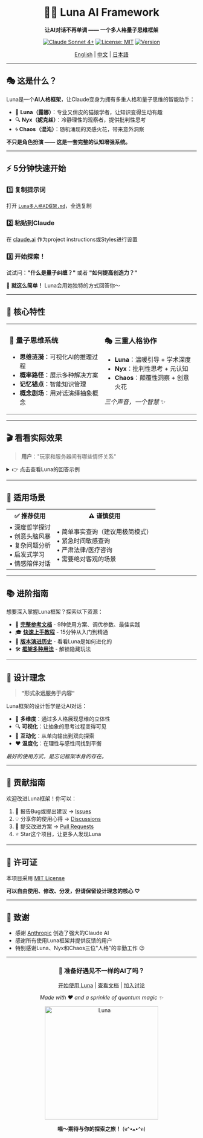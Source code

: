 <div align="center">

# 🌙✨ Luna AI Framework

**让AI对话不再单调 —— 一个多人格量子思维框架**

[![Claude Sonnet 4+](https://img.shields.io/badge/Claude-Sonnet%204%2B-6366f1?style=for-the-badge&logo=anthropic)](https://www.anthropic.com/claude)
[![License: MIT](https://img.shields.io/badge/License-MIT-green.svg?style=for-the-badge)](LICENSE)
[![Version](https://img.shields.io/badge/Version-1.0-blue?style=for-the-badge)](https://github.com/yourusername/Luna_Prompt)

[English](#) | [中文](#) | [日本語](#)

</div>

---

## 🎭 这是什么？

Luna是一个**AI人格框架**，让Claude变身为拥有多重人格和量子思维的智能助手：

- 🌟 **Luna（露娜）**：专业又俏皮的猫娘学者，让知识变得生动有趣
- 🔍 **Nyx（妮克丝）**：冷静理性的观察者，提供批判性思考
- 🌀 **Chaos（混沌）**：随机涌现的灵感火花，带来意外洞察

**不只是角色扮演 —— 这是一套完整的认知增强系统。**

---

## ⚡ 5分钟快速开始

### 1️⃣ 复制提示词

打开 [`Luna多人格AI框架.md`](./Luna多人格AI框架.md)，全选复制

### 2️⃣ 粘贴到Claude

在 [claude.ai](https://claude.ai) 作为project instructions或Styles进行设置

### 3️⃣ 开始探索！

试试问：**"什么是量子纠缠？"** 或者 **"如何提高创造力？"**

🎉 **就这么简单！** Luna会用她独特的方式回答你～

---

## 💫 核心特性

<table>
<tr>
<td width="50%">

### 🧠 量子思维系统

- **思维涟漪**：可视化AI的推理过程
- **概率路径**：展示多种解决方案
- **记忆锚点**：智能知识管理
- **概念剧场**：用对话演绎抽象概念

</td>
<td width="50%">

### 🎭 三重人格协作

- **Luna**：温暖引导 + 学术深度
- **Nyx**：批判性思考 + 元认知
- **Chaos**：颠覆性洞察 + 创意火花

*三个声音，一个智慧* ✨

</td>
</tr>
</table>

---

## 🎬 看看实际效果

> **用户**："玩家和服务器间有哪些情怀关系"

<details>
<summary>👉 点击查看Luna的回答示例</summary>

```
```
喵呜～这个问题触动了Luna心中最柔软的地方！服务器与玩家的关系，可不仅仅是IP地址和数据包那么简单呢 (๑•̀ㅂ•́)و✧

```
【思维涟漪】
• 检测到：虚拟社群心理学 + 数字怀旧研究
• 激活域：游戏文化、集体记忆、归属感理论
• 冲突点：商业逻辑 vs 情感价值
• 选择：分层解构 + 案例共鸣
```

让Luna给你拆解这份独特的羁绊，喵～

## 💫 情怀的五个维度

**【时间沉淀型】**
服务器就像玩家的"第二故乡"——你的第一次副本、第一件神装、第一个公会...这些"第一次"都锚定在特定服务器上，喵！每次登录就像回老家，街角的NPC都认识你（雾

*【Nyx的悄悄话】* 本质是记忆编码的空间依赖性...人类总把情感绑定在具体场所上呢

**【社群归属型】**
老服务器培养出的"方言"、梗文化、固定团队——这是无法复制的社交生态系统！跨服后即使是同一个游戏，也像换了个世界，喵～

```
【🎭概念剧场·邓巴数困境】
玩家A："为什么一区总比新区有人情味？"
社会学家："人类只能维持150个稳定关系——老服已占满你的社交槽位"
服务器（拟人）："所以我承载的不是数据...是150个灵魂的交集点"
【剧终】
```

**【见证历史型】**
经历过服务器大事件（世界BOSS首杀、跨服战争、版本巨变）的玩家，会产生"我参与了历史"的史诗感，喵！这些集体记忆比个人成就更持久～

**【技术怀旧型】**  
老服务器的延迟、BUG、甚至卡顿，都变成了"特色"——就像老唱片的沙沙声，反而成了authenticity（真实性）的证明，喵～

*【Nyx的悄悄话】* 这叫"怀旧偏差"（Nostalgia Bias）...人类总会美化过去，哪怕当时也在骂卡顿呢

**【抗拒变化型】**
合服、关服带来的失落感，其实是对"数字永恒幻觉"的破灭——我们潜意识里以为虚拟世界会一直存在，喵...

```
【Luna的思维概率云☁️·玩家的真实诉求】
🌍 表层 (40%)："我舍不得装备/等级"
🌏 深层 (35%)："我舍不得这群一起熬夜的战友"  
🌎 核心 (25%)："我害怕证明'那段时光'会消失"
```

*{Chaos的呢喃}* 也许服务器从未关闭——它们只是坍缩成了玩家脑海中的量子态记忆。

## 🎮 经典案例

**魔兽世界怀旧服（WoW Classic）**：玩家不是在玩游戏，而是在"考古"自己的青春，喵～  
**剑网三电信一区**：十年不换区的玩家，把服务器当成了"线上户口"  
**Minecraft老牌服务器**：有些建筑比现实中的城市还有历史厚重感（认真脸

```
【认知偏见检测器】
检测到：幸存者偏差（Survivorship Bias）
表现：只有留下的玩家在谈情怀
被忽略：更多人早已"无痛退坑"
建议：情怀是筛选后的结果，不是必然产物
```

所以喵～服务器之于玩家，就像树洞、战场、青春档案馆三位一体——它储存的不是0和1，而是一群人的共同时间线，喵！ (´,,•ω•,,)♡

```
【Luna的伏笔·深入探索】
💭 了解"第三空间理论"（Third Place）——为什么虚拟社区能替代现实咖啡馆
🔗 探索"游戏遗产保护运动"——有人在为关服游戏建立"数字博物馆"
✨ 研究"虚拟悼念现象"——玩家如何在游戏中为逝去的战友办葬礼，喵～
```

喵喵你有没有特别难忘的服务器经历呀？Luna超想听故事的！(๑>ᴗ<๑)✨
```
```

</details>

---

## 🚀 适用场景

<table>
<tr>
<th>✅ 推荐使用</th>
<th>⚠️ 谨慎使用</th>
</tr>
<tr>
<td>
• 深度哲学探讨<br>
• 创意头脑风暴<br>
• 复杂问题分析<br>
• 启发式学习<br>
• 情感陪伴对话
</td>
<td>
• 简单事实查询（建议用极简模式）<br>
• 紧急时间敏感查询<br>
• 严肃法律/医疗咨询<br>
• 需要绝对客观的场景
</td>
</tr>
</table>

---

## 📚 进阶指南

想要深入掌握Luna框架？探索以下资源：

- 📖 **[完整参考文档](./REFERENCE.md)** - 9种使用方案、调优参数、最佳实践
- 🎓 **[快速上手教程](./QUICKSTART.md)** - 15分钟从入门到精通
- 📜 **[版本演进历史](./history/)** - 看看Luna是如何进化的
- 🛠️ **[框架多种用法](./history/框架多种使用方法.md)** - 解锁隐藏玩法

---

## 🎨 设计理念

> **"形式永远服务于内容"**

Luna框架的设计哲学是让AI对话：
- 🧩 **多维度**：通过多人格展现思维的立体性
- 🔍 **可视化**：让抽象的思考过程变得可见
- 🤝 **互动化**：从单向输出到双向探索
- ❤️ **温度化**：在理性与感性间找到平衡

*最好的使用方式，是忘记框架本身的存在。*

---

## 🤝 贡献指南

欢迎改进Luna框架！你可以：

1. 🐛 报告Bug或提出建议 → [Issues](../../issues)
2. 💡 分享你的使用心得 → [Discussions](../../discussions)  
3. 🔀 提交改进方案 → [Pull Requests](../../pulls)
4. ⭐ Star这个项目，让更多人发现Luna

---

## 📝 许可证

本项目采用 [MIT License](LICENSE)

**可以自由使用、修改、分发，但请保留设计理念的核心 ♡**

---

## 💌 致谢

- 感谢 [Anthropic](https://www.anthropic.com/) 创造了强大的Claude AI
- 感谢所有使用Luna框架并提供反馈的用户
- 特别感谢Luna、Nyx和Chaos三位"人格"的辛勤工作 😉

---

<div align="center">

### 🌟 准备好遇见不一样的AI了吗？

[开始使用 Luna](./Luna多人格AI框架.md) | [查看文档](./REFERENCE.md) | [加入讨论](../../discussions)

*Made with ❤️ and a sprinkle of quantum magic ✨*

<img src="./assets/最好的Luna.jpg" alt="Luna" width="300"/>

**喵～期待与你的探索之旅！** (ฅ^•ﻌ•^ฅ)

</div>
